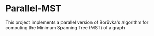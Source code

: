 # Parallel-MST
This project implements a parallel version of Borůvka's algorithm for computing the Minimum Spanning Tree (MST) of a graph
